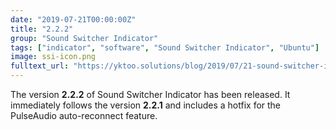 ```yaml
---
date: "2019-07-21T00:00:00Z"
title: "2.2.2"
group: "Sound Switcher Indicator"
tags: ["indicator", "software", "Sound Switcher Indicator", "Ubuntu"]
image: ssi-icon.png
fulltext_url: "https://yktoo.solutions/blog/2019/07/21-sound-switcher-indicator-2.2.2/"
---
```


The version **2.2.2** of Sound Switcher Indicator has been released. It immediately follows the version **2.2.1** and includes a hotfix for the PulseAudio auto-reconnect feature.

<!--{{< imgfig "https://yktoo.solutions/blog/2019/07/21-sound-switcher-indicator-2.2.2/ssi-icon.png" >}}-->
